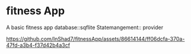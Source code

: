 # fitness App

A basic fitness app 
database::sqflite
Statemangement:: provider






https://github.com/InShad7/fitnessApp/assets/86614144/ff06dcfa-370a-47fd-a3b4-f37d42b4a3cf


